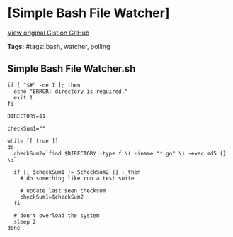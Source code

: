 # [Simple Bash File Watcher] 

[View original Gist on GitHub](https://gist.github.com/Integralist/16c24949a076ea5554a45a7c2001e9a4)

**Tags:** #tags: bash, watcher, polling

## Simple Bash File Watcher.sh

```shell
if [ "$#" -ne 1 ]; then
  echo "ERROR: directory is required."
  exit 1
fi

DIRECTORY=$1

checkSum1=""

while [[ true ]]
do
  checkSum2=`find $DIRECTORY -type f \( -iname "*.go" \) -exec md5 {} \;`
  
  if [[ $checkSum1 != $checkSum2 ]] ; then
	# do something like run a test suite
    
    # update last seen checksum
    checkSum1=$checkSum2
  fi
  
  # don't overload the system
  sleep 2
done
```

